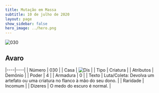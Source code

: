 ```yaml
---
title: Mutação em Massa
subtitle: 10 de julho de 2020
layout: page
show_sidebar: false
hero_image: ../hero.png
---
```


![030](https://cdn.keyforgegame.com/media/card_front/pt/479_030_RM5XHC9QXGC5_pt.png)

## Avaro

|----|----|
| Número | 030 |
| Casa | ![Dis](https://archonarcana.com/images/thumb/e/e8/Dis.png/22px-Dis.png "Dis") |
| Tipo | Criatura |
| Atributos | Demônio |
| Poder | 4 |
| Armadura | 0 |
| Texto | Luta/Coleta: Devolva um artefato ou uma criatura no flanco à mão do seu dono. |
| Raridade | Incomum |
| Dizeres | O medo do escuro é normal. |
